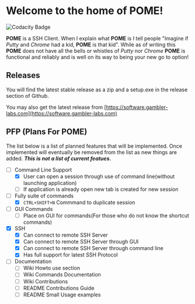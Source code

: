 # Welcome to the home of POME!

![Codacity Badge](https://api.codacy.com/project/badge/Grade/11e6b04aa465481c840811d6705be9bf?isInternal=true)

**POME** is a SSH Client. When I explain what **POME** is I tell people "Imagine if *Putty* and *Chrome* had a kid, **POME** is that kid". While as of writing this **POME** does not have all the bells or whistles of *Putty* nor *Chrome* **POME** is functional and reliably and is well on its way to being your new go to option!


## Releases

You will find the latest stable release as a zip and a setup.exe in the release section of Github.

You may also get the latest release from [https://software.gambler-labs.com](https://software.gambler-labs.com)

## PFP (Plans For POME)
The list below is a list of planned features that will be implemented. Once implemented will eventually be removed from the list as new things are added. ***This is not a list of current featues.***
- [ ] Command Line Support
	- [X] User can open a session through use of command line(without launching application)
	- [ ] If application is already open new tab is created for new session
- [ ] Fully suite of commands
	- [X] `CTRL+SHIFT+N` Commmand to duplicate session
- [ ] GUI Commands
	- [ ] Place on GUI for commands(For those who do not know the shortcut commands)
- [X] SSH
	- [X] Can connect to remote SSH Server
	- [X] Can connect to remote SSH Server through GUI
	- [X] Can connect to remote SSH Server through command line
	- [X] Has full support for latest SSH Protocol
- [ ] Documentation
	- [ ] Wiki Howto use section
	- [ ] Wiki Commands Documentation
	- [ ] Wiki Contributions
	- [ ] README Contributions Guide
	- [ ] README Small Usage examples

